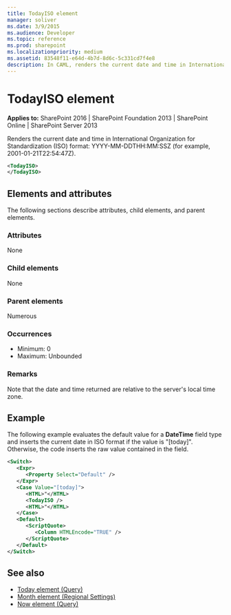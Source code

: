 ```yaml
---
title: TodayISO element
manager: soliver
ms.date: 3/9/2015
ms.audience: Developer
ms.topic: reference
ms.prod: sharepoint
ms.localizationpriority: medium
ms.assetid: 83548f11-e64d-4b7d-8d6c-5c331cd7f4e8
description: In CAML, renders the current date and time in International Organization for Standardization (ISO) format.
---
```


# TodayISO element

**Applies to:** SharePoint 2016 | SharePoint Foundation 2013 | SharePoint Online | SharePoint Server 2013
  
Renders the current date and time in International Organization for Standardization (ISO) format: YYYY-MM-DDTHH:MM:SSZ (for example, 2001-01-21T22:54:47Z).
  
```XML
<TodayISO>
</TodayISO>
```

## Elements and attributes

The following sections describe attributes, child elements, and parent elements.

### Attributes

None
   
### Child elements

None
   
### Parent elements

Numerous 
   
### Occurrences

- Minimum: 0
- Maximum: Unbounded  
   
### Remarks

Note that the date and time returned are relative to the server's local time zone.
  
## Example

The following example evaluates the default value for a **DateTime** field type and inserts the current date in ISO format if the value is "[today]". Otherwise, the code inserts the raw value contained in the field. 
  
```XML
<Switch>
   <Expr>
      <Property Select="Default" />
   </Expr>
   <Case Value="[today]">
      <HTML>"</HTML>
      <TodayISO />
      <HTML>"</HTML>
   </Case>
   <Default>
      <ScriptQuote>
         <Column HTMLEncode="TRUE" />
      </ScriptQuote>
   </Default>
</Switch>
```

## See also

- [Today element (Query)](today-element-query.md)
- [Month element (Regional Settings)](month-element-regional-settings.md) 
- [Now element (Query)](now-element-query.md)